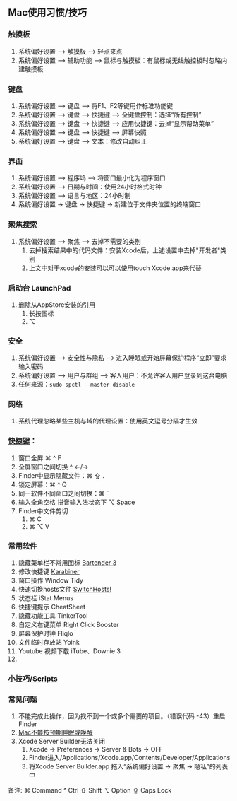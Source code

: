## Mac使用习惯/技巧
###  触摸板
1. 系统偏好设置 —> 触摸板 —> 轻点来点
2. 系统偏好设置 —> 辅助功能 —> 鼠标与触摸板：有鼠标或无线触控板时忽略内建触摸板
    
### 键盘
1. 系统偏好设置 —> 键盘 —> 将F1、F2等键用作标准功能键
2. 系统偏好设置 —> 键盘 —> 快捷键 —> 全键盘控制：选择“所有控制”
3. 系统偏好设置 —> 键盘 —> 快捷键 —> 应用快捷键：去掉“显示帮助菜单”
4. 系统偏好设置 —> 键盘 —> 快捷键 —> 屏幕快照
5. 系统偏好设置 —> 键盘 —> 文本：修改自动纠正
    
### 界面
1. 系统偏好设置 —> 程序坞 —> 将窗口最小化为程序窗口
2. 系统偏好设置 —> 日期与时间：使用24小时格式时钟
3. 系统偏好设置 —> 语言与地区：24小时制
4. 系统偏好设置 -> 键盘 -> 快捷键 -> 新建位于文件夹位置的终端窗口
    
### 聚焦搜索
1. 系统偏好设置 —> 聚焦 —> 去掉不需要的类别
    1. 去掉搜索结果中的代码文件：安装Xcode后，上述设置中去掉"开发者"类别
    2. 上文中对于xcode的安装可以可以使用touch Xcode.app来代替
      
### 启动台 LaunchPad
1. 删除从AppStore安装的引用
    1. 长按图标
    2. ⌥
    
### 安全
1. 系统偏好设置 —> 安全性与隐私 —> 进入睡眠或开始屏幕保护程序“立即”要求输入密码
2. 系统偏好设置 —> 用户与群组 —> 客人用户：不允许客人用户登录到这台电脑
3. 任何来源：```sudo spctl --master-disable```
    
### 网络
1. 系统代理忽略某些主机与域的代理设置：使用英文逗号分隔才生效
        
### [快捷键](../imgs/mac_skills_accelerator_key.png)：
1. 窗口全屏 ⌘ ^ F
2. 全屏窗口之间切换 ^ ←/→
3. Finder中显示隐藏文件：⌘ ⇪ .
4. 锁定屏幕：⌘ ^ Q
5. 同一软件不同窗口之间切换：⌘ \`
6. 输入全角空格 拼音输入法状态下 ⌥ Space
7. Finder中文件剪切
    1. ⌘ C
    2. ⌘ ⌥ V

### 常用软件
1. 隐藏菜单栏不常用图标 [Bartender 3](https://xclient.info/s/bartender.html)
2. 修改快捷键 [Karabiner](https://github.com/pqrs-org/Karabiner-Elements)
3. 窗口操作 Window Tidy
4. 快速切换hosts文件 [SwitchHosts!](https://oldj.github.io/SwitchHosts/)
5. 状态栏 iStat Menus
6. 快捷键提示 CheatSheet
7. 隐藏功能工具 TinkerTool
8. 自定义右键菜单 Right Click Booster
9. 屏幕保护时钟 Fliqlo
10. 文件临时存放站 Yoink
11. Youtube 视频下载 iTube、Downie 3
12. 
    
### [小技巧/Scripts](macos_skills_other.md)

### 常见问题
1. 不能完成此操作，因为找不到一个或多个需要的项目。（错误代码 -43）重启Finder
2. [Mac不能按预期睡眠或唤醒](https://support.apple.com/zh-cn/HT204760)
3. Xcode Server Builder无法关闭
    1. Xcode -> Preferences -> Server & Bots -> OFF
    2. Finder进入/Applications/Xcode.app/Contents/Developer/Applications
    3. 将Xcode Server Builder.app 拖入“系统偏好设置 -> 聚焦 -> 隐私”的列表中

备注: 
     ⌘ Command
     ^ Ctrl
     ⇧ Shift
     ⌥ Option
     ⇪ Caps Lock
    
